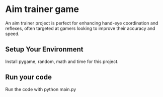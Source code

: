 # Aim trainer game
An aim trainer project is perfect for enhancing hand-eye coordination and reflexes, often targeted at gamers looking to improve their accuracy and speed. 

## Setup Your Environment
Install pygame, random, math and time for this project.

## Run your code
Run the code with python main.py
